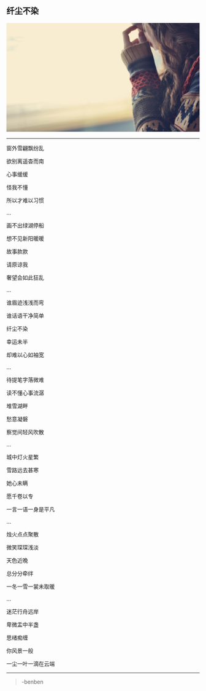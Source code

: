 纤尘不染
---
![](/assets/176666-106.jpg)

---
窗外雪翩飘纷乱

欲别离遥杳而南

心事缓缓

怪我不懂

所以才难以习惯

...

画不出绿湖停船

想不见新阳暖暖

故事款款

请原谅我

奢望会如此狂乱

...

谁眉迹浅浅而弯

谁话语干净简单

纤尘不染

幸运未半

却难以心如袖宽

...

待提笔字落微难

读不懂心事流潺

堆雪湖畔

愁意凝磐

察觉间轻风吹散

...

城中灯火星繁

雪路远去甚寒

她心未瞒

愿千卷以专

一言一语一身是平凡

...

烛火点点聚散

微笑琛琛浅淡

天色近晚

总分分牵绊

一冬一雪一裳未取暖

...

迷茫行舟远岸

卑微盂中半盏

思绪痴缠

你风景一般

一尘一叶一滴在云端

---

>-benben